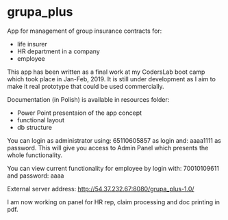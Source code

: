 # grupa_plus
App for management of group insurance contracts for:
- life insurer
- HR department in a company
- employee

This app has been written as a final work at my CodersLab boot camp which took place in Jan-Feb, 2019.
It is still under development as I aim to make it real prototype that could be used commercially. 

Documentation (in Polish) is available in resources folder:
- Power Point presentaion of the app concept
- functional layout
- db structure

You can login as administrator using: 65110605857 as login and: aaaa1111 as password. This will give you access to Admin Panel which presents the whole functionality.

You can view current functionality for employee by login with: 70010109611 and password: aaaa

External server address: http://54.37.232.67:8080/grupa_plus-1.0/

I am now working on panel for HR rep, claim processing and doc printing in pdf.
